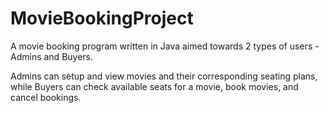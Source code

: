 # MovieBookingProject

A movie booking program written in Java aimed towards 2 types of users - Admins and Buyers.

Admins can setup and view movies and their corresponding seating plans, while Buyers can check available seats for a movie, book movies, and cancel bookings.
